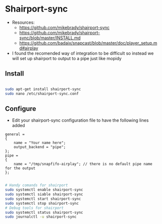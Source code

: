 # Shairport-sync

- Resources:
  - https://github.com/mikebrady/shairport-sync
  - https://github.com/mikebrady/shairport-sync/blob/master/INSTALL.md
  - https://github.com/badaix/snapcast/blob/master/doc/player_setup.md#airplay
- I found the recomended way of integration to be difficult so instead we will set up shairport to output to a pipe just like mopidy

## Install 

```bash

sudo apt-get install shairport-sync
sudo nano /etc/shairport-sync.conf

```

## Configure

- Edit your shairport-sync configuration file to have the following lines added

```config
general =
{
    name = "Your name here";
    output_backend = "pipe";
};
pipe =
{
	name = "/tmp/snapfifo-airplay"; // there is no default pipe name for the output
};

```
```bash

# Handy comands for shairport
sudo systemctl enable shairport-sync
sudo systemctl siable shairport-sync
sudo systemctl start shairport-sync
sudo systemctl stop shairport-sync
# Debug tools for shairport
sudo systemctl status shairport-sync
sudo journalctl -u shairport-sync

```
